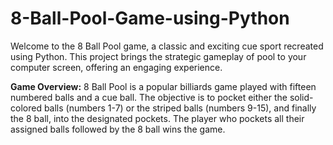 # 8-Ball-Pool-Game-using-Python

Welcome to the 8 Ball Pool game, a classic and exciting cue sport recreated using Python. This project brings the  strategic gameplay of pool to your computer screen, offering an engaging experience.

**Game Overview:**
8 Ball Pool is a popular billiards game played with fifteen numbered balls and a cue ball. The objective is to pocket either the solid-colored balls (numbers 1-7) or the striped balls (numbers 9-15), and finally the 8 ball, into the designated pockets. The player who pockets all their assigned balls followed by the 8 ball wins the game.
